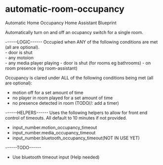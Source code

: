 # automatic-room-occupancy
Automatic Home Occupancy Home Assistant Blueprint

Automatically turn on and off an ocupancy switch for a single room. 

------LOGIC------ 
Occupied when ANY of the following conditions are met (all are optional).   
	- door is shut   
	- any motoion  
	- any media player playing
	- door is shut (for rooms eg bathrooms)
	- on room presence (eg room-assistant)

Occupancy is clared under ALL of the following conditions being met (all are optional):
  - motion off for a set amount of time
  - no player in room played for a set amount of time   
  - no presence detected in room (TODO//: add a timer)
	
------HELPERS------
Uses the following helpers to allow for front end control of timeouts. All default to 10 minutes if not provided.
  - input_number.motion_occupancy_timeout
  - input_number.media_occupancy_timeout
  - input_number.bluetooth_occupancy_timeout(NOT IN USE YET)

------TODO------   
- Use bluetooth timeout input (Help needed)
